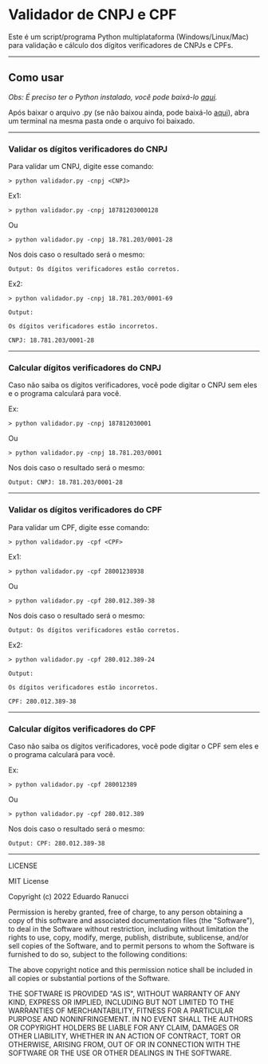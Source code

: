 # Validador de CNPJ e CPF

Este é um script/programa Python multiplataforma (Windows/Linux/Mac) para validação e cálculo dos dígitos verificadores de CNPJs e CPFs.

---

## Como usar

*Obs: É preciso ter o Python instalado, você pode baixá-lo [aqui](https://www.python.org/downloads/).*

Após baixar o arquivo .py (se não baixou ainda, pode baixá-lo [aqui](https://github.com/eduardoranucci/validador-cnpj-cpf/releases)), abra um terminal na mesma pasta onde o arquivo foi baixado.

---

### Validar os dígitos verificadores do CNPJ

Para validar um CNPJ, digite esse comando:

`> python validador.py -cnpj <CNPJ>`

Ex1:

`> python validador.py -cnpj 18781203000128`

Ou

`> python validador.py -cnpj 18.781.203/0001-28`

Nos dois caso o resultado será o mesmo:

`Output: Os dígitos verificadores estão corretos.`

Ex2:

`> python validador.py -cnpj 18.781.203/0001-69`

```
Output: 

Os dígitos verificadores estão incorretos.

CNPJ: 18.781.203/0001-28

```

---

### Calcular dígitos verificadores do CNPJ

Caso não saiba os dígitos verificadores, você pode digitar o CNPJ sem eles e o programa calculará para você.

Ex:

`> python validador.py -cnpj 187812030001`

Ou

`> python validador.py -cnpj 18.781.203/0001`

Nos dois caso o resultado será o mesmo:

`Output: CNPJ: 18.781.203/0001-28`


---

### Validar os dígitos verificadores do CPF

Para validar um CPF, digite esse comando:

`> python validador.py -cpf <CPF>`

Ex1:

`> python validador.py -cpf 28001238938`

Ou

`> python validador.py -cpf 280.012.389-38`

Nos dois caso o resultado será o mesmo:

`Output: Os dígitos verificadores estão corretos.`

Ex2:

`> python validador.py -cpf 280.012.389-24`

```
Output: 

Os dígitos verificadores estão incorretos.

CPF: 280.012.389-38

```

---

### Calcular dígitos verificadores do CPF

Caso não saiba os dígitos verificadores, você pode digitar o CPF sem eles e o programa calculará para você.

Ex:

`> python validador.py -cpf 280012389`

Ou

`> python validador.py -cpf 280.012.389`

Nos dois caso o resultado será o mesmo:

`Output: CPF: 280.012.389-38`


---

LICENSE

MIT License

Copyright (c) 2022 Eduardo Ranucci

Permission is hereby granted, free of charge, to any person obtaining a copy
of this software and associated documentation files (the "Software"), to deal
in the Software without restriction, including without limitation the rights
to use, copy, modify, merge, publish, distribute, sublicense, and/or sell
copies of the Software, and to permit persons to whom the Software is
furnished to do so, subject to the following conditions:

The above copyright notice and this permission notice shall be included in all
copies or substantial portions of the Software.

THE SOFTWARE IS PROVIDED "AS IS", WITHOUT WARRANTY OF ANY KIND, EXPRESS OR
IMPLIED, INCLUDING BUT NOT LIMITED TO THE WARRANTIES OF MERCHANTABILITY,
FITNESS FOR A PARTICULAR PURPOSE AND NONINFRINGEMENT. IN NO EVENT SHALL THE
AUTHORS OR COPYRIGHT HOLDERS BE LIABLE FOR ANY CLAIM, DAMAGES OR OTHER
LIABILITY, WHETHER IN AN ACTION OF CONTRACT, TORT OR OTHERWISE, ARISING FROM,
OUT OF OR IN CONNECTION WITH THE SOFTWARE OR THE USE OR OTHER DEALINGS IN THE
SOFTWARE.
